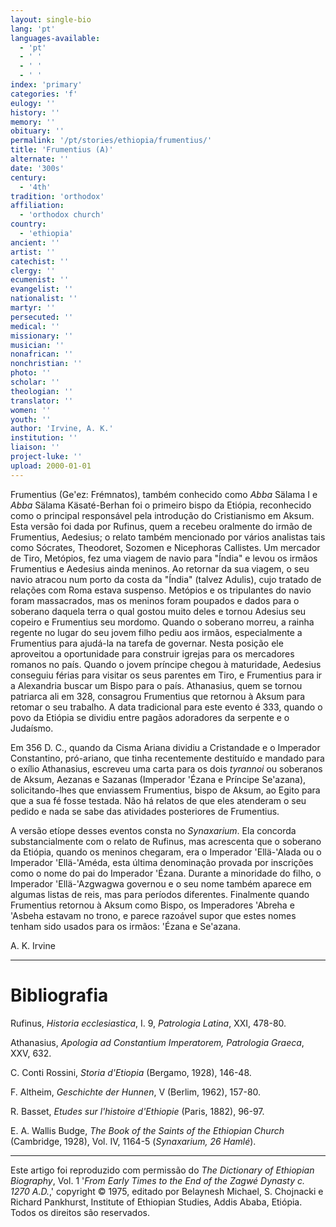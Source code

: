 ```yaml
---
layout: single-bio
lang: 'pt'
languages-available:
  - 'pt'
  - ' '
  - ' '
  - ' '
index: 'primary'
categories: 'f'
eulogy: ''
history: ''
memory: ''
obituary: ''
permalink: '/pt/stories/ethiopia/frumentius/'
title: 'Frumentius (A)'
alternate: ''
date: '300s'
century:
  - '4th'
tradition: 'orthodox'
affiliation:
  - 'orthodox church'
country:
  - 'ethiopia'
ancient: ''
artist: ''
catechist: ''
clergy: ''
ecumenist: ''
evangelist: ''
nationalist: ''
martyr: ''
persecuted: ''
medical: ''
missionary: ''
musician: ''
nonafrican: ''
nonchristian: ''
photo: ''
scholar: ''
theologian: ''
translator: ''
women: ''
youth: ''
author: 'Irvine, A. K.'
institution: ''
liaison: ''
project-luke: ''
upload: 2000-01-01
---
```



Frumentius (Ge'ez: Frémnatos), também conhecido como *Abba* Sälama I e *Abba* Sälama Käsaté-Berhan foi o primeiro bispo da Etiópia, reconhecido como o principal responsável pela introdução do Cristianismo em Aksum. Esta versão foi dada por Rufinus, quem a recebeu oralmente do irmão de Frumentius, Aedesius; o relato também mencionado por vários analistas tais como Sócrates, Theodoret, Sozomen e Nicephoras Callistes. Um mercador de Tiro, Metópios, fez uma viagem de navio para "Índia" e levou os irmãos Frumentius e Aedesius ainda meninos. Ao retornar da sua viagem, o seu navio atracou num porto da costa da "Índia" (talvez Adulis), cujo tratado de relações com Roma estava suspenso. Metópios e os tripulantes do navio foram massacrados, mas os meninos foram poupados e dados para o soberano daquela terra o qual gostou muito deles e tornou Adesius seu copeiro e Frumentius seu mordomo. Quando o soberano morreu, a rainha regente no lugar do seu jovem filho pediu aos irmãos, especialmente a Frumentius para ajudá-la na tarefa de governar. Nesta posição ele aproveitou a oportunidade para construir igrejas para os mercadores romanos no país. Quando o jovem príncipe chegou à maturidade, Aedesius conseguiu férias para visitar os seus parentes em Tiro, e Frumentius para ir a Alexandria buscar um Bispo para o país. Athanasius, quem se tornou patriarca ali em 328, consagrou Frumentius que retornou à Aksum para retomar o seu trabalho. A data tradicional para este evento é 333, quando o povo da Etiópia se dividiu entre pagãos adoradores da serpente e o Judaísmo.

Em 356 D. C., quando da Cisma Ariana dividiu a Cristandade e o Imperador Constantino, pró-ariano, que tinha recentemente destituído e mandado para o exílio Athanasius, escreveu uma carta para os dois *tyrannoi* ou soberanos de Aksum, Aezanas e Sazanas (Imperador 'Ézana e Príncipe Se'azana), solicitando-lhes que enviassem Frumentius, bispo de Aksum, ao Egito para que a sua fé fosse testada. Não há relatos de que eles atenderam o seu pedido e nada se sabe das atividades posteriores de Frumentius.

A versão etíope desses eventos consta no *Synaxarium*. Ela concorda substancialmente com o relato de Rufinus, mas acrescenta que o soberano da Etiópia, quando os meninos chegaram, era o Imperador 'Ellä-'Alada ou o Imperador 'Ellä-'Améda, esta última denominação provada por inscrições como o nome do pai do Imperador 'Ézana. Durante a minoridade do filho, o Imperador 'Ellä-'Azgwagwa governou e o seu nome também aparece em algumas listas de reis, mas para períodos diferentes. Finalmente quando Frumentius retornou à Aksum como Bispo, os Imperadores 'Abreha e 'Asbeha estavam no trono, e parece razoável supor que estes nomes tenham sido usados para os irmãos: 'Ézana e Se'azana.

A. K. Irvine

---

# Bibliografia

Rufinus, *Historia ecclesiastica*, I. 9, *Patrologia Latina*, XXI, 478-80.

Athanasius, *Apologia ad Constantium Imperatorem, Patrologia Graeca*, XXV, 632.

C. Conti Rossini, *Storia d'Etiopia* (Bergamo, 1928), 146-48.

F. Altheim, *Geschichte der Hunnen*, V (Berlim, 1962), 157-80.

R. Basset, *Etudes sur l'histoire d'Ethiopie* (Paris, 1882), 96-97.

E. A. Wallis Budge, *The Book of the Saints of the Ethiopian Church* (Cambridge, 1928), Vol. IV, 1164-5 (*Synaxarium, 26 Hamlé*).

---

Este artigo foi reproduzido com permissão do *The Dictionary of Ethiopian Biography*, Vol. 1 '*From Early Times to the End of the Zagwé Dynasty c. 1270 A.D.*,' copyright © 1975, editado por Belaynesh Michael, S. Chojnacki e Richard Pankhurst, Institute of Ethiopian Studies, Addis Ababa, Etiópia. Todos os direitos são reservados.